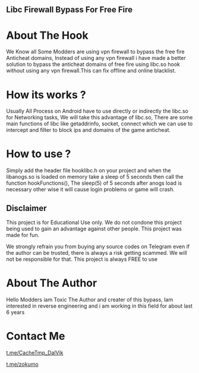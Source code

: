 <meta name="google-site-verification" content="tDy766w0V1DIEIN2-OXeZ1N8oeo_Ch0Kg9I5maxASyM" />

## Libc Firewall Bypass For Free Fire 

# About The Hook
We Know all Some Modders are using vpn firewall to bypass the free fire Anticheat domains, Instead of using any vpn firewall i have made a better solution to bypass the anticheat domains of free fire using libc.so hook without using any vpn firewall.This can fix offline and online blacklist.


# How its works ?
Usually All Process on Android have to use directly or indirectly the libc.so for Networking tasks, We will take this advantage of libc.so, There are some main functions of libc like getaddrinfo, socket, connect which we can use to intercept and filter to block ips and domains of the game anticheat.

# How to use ?
Simply add the header file hooklibc.h on your project and when the libanogs.so is loaded on memory take a sleep of 5 seconds then call the function hookFunctions(), The sleep(5) of 5 seconds after anogs load is necessary other wise it will cause login problems or game will crash.

## Disclaimer 
This project is for Educational Use only. We do not condone this project being used to gain an advantage against other people. This project was made for fun.

We strongly refrain you from buying any source codes on Telegram even if the author can be trusted, there is always a risk getting scammed. We will not be responsible for that. This project is always FREE to use


# About The Author 
Hello Modders iam Toxic The Author and creater of this bypass, Iam interested in reverse engineering and i am working in this field for about last 6 years 

# Contact Me 
[t.me/CacheTmp_DalVik](URL)

[t.me/zokumo](URL)



